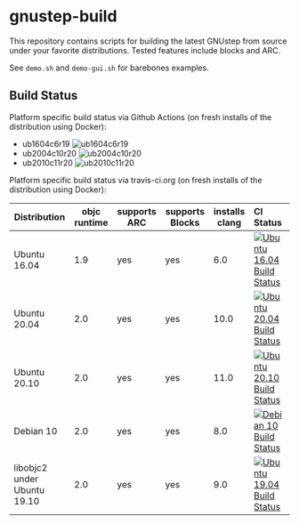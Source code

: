 # gnustep-build

This repository contains scripts for building the latest GNUstep from source under your favorite distributions.  Tested features include blocks and ARC.

See `demo.sh` and `demo-gui.sh` for barebones examples.

## Build Status

Platform specific build status via Github Actions (on fresh installs of the distribution using Docker):

* ub1604c6r19 ![ub1604c6r19](https://github.com/plaurent/gnustep-build/actions/workflows/ub1604c6r19.yml/badge.svg)
* ub2004c10r20 ![ub2004c10r20](https://github.com/plaurent/gnustep-build/actions/workflows/ub2004c10r20.yml/badge.svg)
* ub2010c11r20 ![ub2010c11r20](https://github.com/plaurent/gnustep-build/actions/workflows/ub2010c11r20.yml/badge.svg)

Platform specific build status via travis-ci.org (on fresh installs of the distribution using Docker):

Distribution | objc runtime | supports ARC | supports Blocks | installs clang | CI Status
-------------|-----|-----|-----|-----|:---------
Ubuntu 16.04 | 1.9 | yes | yes | 6.0 | [![Ubuntu 16.04 Build Status](https://github.com/plaurent/gnustep-build/actions/workflows/ub1604c6r19.yml/badge.svg)](https://github.com/plaurent/gnustep-build/actions/workflows/ub1604c6r19.yml)
Ubuntu 20.04 | 2.0 | yes | yes | 10.0 | [![Ubuntu 20.04 Build Status](https://github.com/plaurent/gnustep-build/actions/workflows/ub2004c10r20.yml/badge.svg)](https://github.com/plaurent/gnustep-build/actions/workflows/ub2004c10r20.yml)
Ubuntu 20.10 | 2.0 | yes | yes | 11.0 | [![Ubuntu 20.10 Build Status](https://github.com/plaurent/gnustep-build/actions/workflows/ub2010c11r20.yml/badge.svg)](https://github.com/plaurent/gnustep-build/actions/workflows/ub2010c11r20.yml)
Debian 10    | 2.0 | yes | yes | 8.0 |  [![Debian 10 Build Status](https://github.com/plaurent/gnustep-build/actions/workflows/deb10c8r20.yml/badge.svg)](https://github.com/plaurent/gnustep-build/actions/workflows/deb10c8r20.yml)
libobjc2 under Ubuntu 19.10 | 2.0 | yes | yes | 9.0 | [![Ubuntu 19.04 Build Status](http://badges.herokuapp.com/travis/plaurent/gnustep-build?env=BADGE=ubuntu1910-libobjc2test&label=build&branch=master)](https://travis-ci.org/plaurent/gnustep-build)
